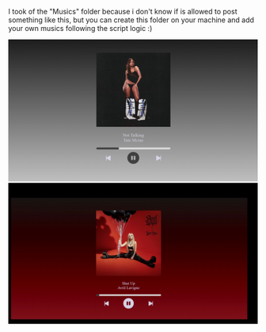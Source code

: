 I took of the "Musics" folder because i don't know if is allowed to post something like this,
but you can create this folder on your machine and add your own musics following the script logic :)

<div align="center">
    <img src="./assets/Player.png" width="550">
    <img src="./assets/player.gif" width="800">
</div>
